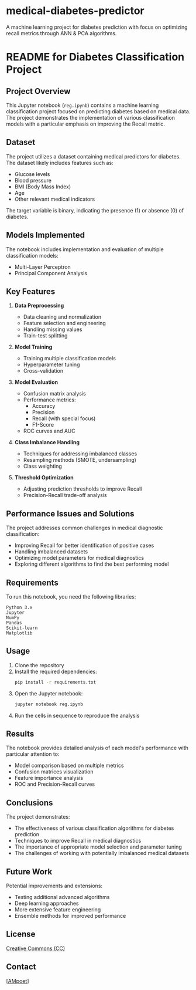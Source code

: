 # medical-diabetes-predictor
A machine learning project for diabetes prediction with focus on optimizing recall metrics through ANN &amp; PCA algorithms.
# README for Diabetes Classification Project

## Project Overview

This Jupyter notebook (`reg.ipynb`) contains a machine learning classification project focused on predicting diabetes based on medical data. The project demonstrates the implementation of various classification models with a particular emphasis on improving the Recall metric.

## Dataset

The project utilizes a dataset containing medical predictors for diabetes. The dataset likely includes features such as:
- Glucose levels
- Blood pressure
- BMI (Body Mass Index)
- Age
- Other relevant medical indicators

The target variable is binary, indicating the presence (1) or absence (0) of diabetes.

## Models Implemented

The notebook includes implementation and evaluation of multiple classification models:
- Multi-Layer Perceptron
- Principal Component Analysis


## Key Features

1. **Data Preprocessing**
   - Data cleaning and normalization
   - Feature selection and engineering
   - Handling missing values
   - Train-test splitting

2. **Model Training**
   - Training multiple classification models
   - Hyperparameter tuning
   - Cross-validation

3. **Model Evaluation**
   - Confusion matrix analysis
   - Performance metrics:
     - Accuracy
     - Precision
     - Recall (with special focus)
     - F1-Score
   - ROC curves and AUC

4. **Class Imbalance Handling**
   - Techniques for addressing imbalanced classes
   - Resampling methods (SMOTE, undersampling)
   - Class weighting

5. **Threshold Optimization**
   - Adjusting prediction thresholds to improve Recall
   - Precision-Recall trade-off analysis

## Performance Issues and Solutions

The project addresses common challenges in medical diagnostic classification:
- Improving Recall for better identification of positive cases
- Handling imbalanced datasets
- Optimizing model parameters for medical diagnostics
- Exploring different algorithms to find the best performing model

## Requirements

To run this notebook, you need the following libraries:
```
Python 3.x
Jupyter
NumPy
Pandas
Scikit-learn
Matplotlib
```

## Usage

1. Clone the repository
2. Install the required dependencies:
   ```bash
   pip install -r requirements.txt
   ```
3. Open the Jupyter notebook:
   ```bash
   jupyter notebook reg.ipynb
   ```
4. Run the cells in sequence to reproduce the analysis

## Results

The notebook provides detailed analysis of each model's performance with particular attention to:
- Model comparison based on multiple metrics
- Confusion matrices visualization
- Feature importance analysis
- ROC and Precision-Recall curves

## Conclusions

The project demonstrates:
- The effectiveness of various classification algorithms for diabetes prediction
- Techniques to improve Recall in medical diagnostics
- The importance of appropriate model selection and parameter tuning
- The challenges of working with potentially imbalanced medical datasets

## Future Work

Potential improvements and extensions:
- Testing additional advanced algorithms
- Deep learning approaches
- More extensive feature engineering
- Ensemble methods for improved performance

## License

[Creative Commons (CC)](http://creativecommons.org/licenses/by/4.0)

## Contact

[[AMpoet](https://github.com/AMPoet)]
